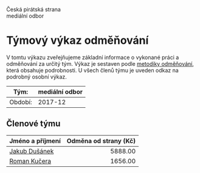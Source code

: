 Česká pirátská strana  
mediální odbor

Týmový výkaz odměňování
===========================

V tomtu výkazu zveřejňujeme základní informace o vykonané práci a odměňování
za určitý tým. Výkaz je sestaven podle [metodiky odměňování][metodika],
která obsahuje podrobnosti. U všech členů týmu je uveden odkaz na podrobný osobní výkaz.

Tým:                     | mediální odbor
-----------------------  | --------------------
Období:                  | 2017-12

Členové týmu
--------------

| Jméno a příjmení                |   Odměna od strany (Kč) |
|:--------------------------------|------------------------:|
| [Jakub Dušánek](jakub-dusanek/) |                 5888.00 |
| [Roman Kučera](roman-kucera/)   |                 1656.00 |


[metodika]: https://redmine.pirati.cz/projects/po/wiki/Odmenovani
